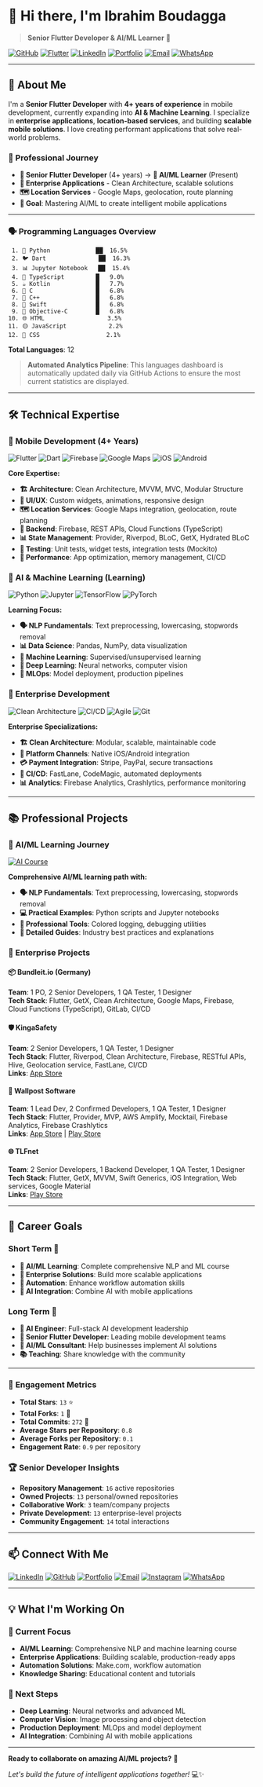 # 👋 Hi there, I'm Ibrahim Boudagga

> **Senior Flutter Developer & AI/ML Learner** 🚀

[![GitHub](https://img.shields.io/badge/GitHub-Profile-blue?style=flat&logo=github)](https://github.com/Ibrahim-boudagga)
[![Flutter](https://img.shields.io/badge/Flutter-Expert-orange?style=flat&logo=flutter)](https://flutter.dev)
[![LinkedIn](https://img.shields.io/badge/LinkedIn-Connect-blue?style=flat&logo=linkedin)](https://linkedin.com/in/ibrahim-boudagga-496821334)
[![Portfolio](https://img.shields.io/badge/Portfolio-View-purple?style=flat)](https://ibrahimboudagga.netlify.app/)
[![Email](https://img.shields.io/badge/Email-Contact-red?style=flat&logo=gmail)](mailto:ibrahim.boudagga.cg@gmail.com)
[![WhatsApp](https://img.shields.io/badge/WhatsApp-Chat-green?style=flat&logo=whatsapp)](https://wa.me/21621208134)

---

## 🎯 **About Me**

I'm a **Senior Flutter Developer** with **4+ years of experience** in mobile development, currently expanding into **AI & Machine Learning**. I specialize in **enterprise applications**, **location-based services**, and building **scalable mobile solutions**. I love creating performant applications that solve real-world problems.

### **🔄 Professional Journey**
- **📱 Senior Flutter Developer** (4+ years) → **🧠 AI/ML Learner** (Present)
- **🏢 Enterprise Applications** - Clean Architecture, scalable solutions
- **🗺️ Location Services** - Google Maps, geolocation, route planning
- **🎯 Goal**: Mastering AI/ML to create intelligent mobile applications

---
### 🗣️ **Programming Languages Overview**

```
 1. 🐍 Python             ██  16.5%
 2. 🐦 Dart               ██  16.3%
 3. 📊 Jupyter Notebook   ██  15.4%
 4. 🔵 TypeScript         █   9.0%
 5. ☕ Kotlin             █   7.7%
 6. 🔴 C                  █   6.8%
 7. 🔴 C++                █   6.8%
 8. 🍎 Swift              █   6.8%
 9. 🍎 Objective-C        █   6.8%
10. 🌐 HTML                  3.5%
11. 🟡 JavaScript            2.2%
12. 🎨 CSS                   2.1%
```

**Total Languages**: 12

> **Automated Analytics Pipeline**: This languages dashboard is automatically updated daily via GitHub Actions to ensure the most current statistics are displayed.

---

## 🛠️ **Technical Expertise**

### **📱 Mobile Development** (4+ Years)
![Flutter](https://img.shields.io/badge/Flutter-Senior_Developer-orange?style=flat&logo=flutter)
![Dart](https://img.shields.io/badge/Dart-Expert-purple?style=flat&logo=dart)
![Firebase](https://img.shields.io/badge/Firebase-Expert-yellow?style=flat&logo=firebase)
![Google Maps](https://img.shields.io/badge/Google_Maps-Expert-blue?style=flat&logo=googlemaps)
![iOS](https://img.shields.io/badge/iOS-Developer-blue?style=flat&logo=apple)
![Android](https://img.shields.io/badge/Android-Developer-green?style=flat&logo=android)

**Core Expertise:**
- **🏗️ Architecture**: Clean Architecture, MVVM, MVC, Modular Structure
- **🎨 UI/UX**: Custom widgets, animations, responsive design
- **🗺️ Location Services**: Google Maps integration, geolocation, route planning
- **🔧 Backend**: Firebase, REST APIs, Cloud Functions (TypeScript)
- **📊 State Management**: Provider, Riverpod, BLoC, GetX, Hydrated BLoC
- **🧪 Testing**: Unit tests, widget tests, integration tests (Mockito)
- **🚀 Performance**: App optimization, memory management, CI/CD

### **🧠 AI & Machine Learning** (Learning)
![Python](https://img.shields.io/badge/Python-AI_ML-green?style=flat&logo=python)
![Jupyter](https://img.shields.io/badge/Jupyter-Notebook-orange?style=flat&logo=jupyter)
![TensorFlow](https://img.shields.io/badge/TensorFlow-Learning-yellow?style=flat&logo=tensorflow)
![PyTorch](https://img.shields.io/badge/PyTorch-Learning-red?style=flat&logo=pytorch)

**Learning Focus:**
- **🗣️ NLP Fundamentals**: Text preprocessing, lowercasing, stopwords removal
- **📊 Data Science**: Pandas, NumPy, data visualization
- **🤖 Machine Learning**: Supervised/unsupervised learning
- **🧠 Deep Learning**: Neural networks, computer vision
- **🚀 MLOps**: Model deployment, production pipelines

### **🏢 Enterprise Development**
![Clean Architecture](https://img.shields.io/badge/Clean_Architecture-Expert-blue?style=flat)
![CI/CD](https://img.shields.io/badge/CI_CD-Pipelines-green?style=flat)
![Agile](https://img.shields.io/badge/Agile-Scrum_Master-green?style=flat)
![Git](https://img.shields.io/badge/Git-Expert-red?style=flat&logo=git)

**Enterprise Specializations:**
- **🏗️ Clean Architecture**: Modular, scalable, maintainable code
- **🔧 Platform Channels**: Native iOS/Android integration
- **💳 Payment Integration**: Stripe, PayPal, secure transactions
- **🚀 CI/CD**: FastLane, CodeMagic, automated deployments
- **📊 Analytics**: Firebase Analytics, Crashlytics, performance monitoring

---

## 📚 **Professional Projects**

### **🧠 AI/ML Learning Journey**
[![AI Course](https://img.shields.io/badge/AI_Course-Repository-blue?style=flat&logo=github)](https://github.com/Ibrahim-boudagga/-Learn-AI-ML-with-Me-)

**Comprehensive AI/ML learning path with:**
- **🗣️ NLP Fundamentals**: Text preprocessing, lowercasing, stopwords removal
- **💻 Practical Examples**: Python scripts and Jupyter notebooks
- **🎨 Professional Tools**: Colored logging, debugging utilities
- **📖 Detailed Guides**: Industry best practices and explanations

### **🏢 Enterprise Projects**

#### **📦 Bundleit.io** (Germany)
**Team**: 1 PO, 2 Senior Developers, 1 QA Tester, 1 Designer  
**Tech Stack**: Flutter, GetX, Clean Architecture, Google Maps, Firebase, Cloud Functions (TypeScript), GitLab, CI/CD  

#### **🛡️ KingaSafety**
**Team**: 2 Senior Developers, 1 QA Tester, 1 Designer  
**Tech Stack**: Flutter, Riverpod, Clean Architecture, Firebase, RESTful APIs, Hive, Geolocation service, FastLane, CI/CD  
**Links**: [App Store](https://apps.apple.com/us/app/kinga-safety/id6443869502)

#### **📱 Wallpost Software**
**Team**: 1 Lead Dev, 2 Confirmed Developers, 1 QA Tester, 1 Designer  
**Tech Stack**: Flutter, Provider, MVP, AWS Amplify, Mocktail, Firebase Analytics, Firebase Crashlytics  
**Links**: [App Store](https://apps.apple.com/us/app/wallpost-software/id1044979110) | [Play Store](https://play.google.com/store/apps/details?id=com.SMIT.WallPostSoftware)

#### **🌐 TLFnet**
**Team**: 2 Senior Developers, 1 Backend Developer, 1 QA Tester, 1 Designer  
**Tech Stack**: Flutter, GetX, MVVM, Swift Generics, iOS Integration, Web services, Google Material  
**Links**: [Play Store](https://play.google.com/store/apps/details?id=com.tlfnet)

---

## 🎯 **Career Goals**

### **Short Term** 🎯
- **🧠 AI/ML Learning**: Complete comprehensive NLP and ML course
- **🏢 Enterprise Solutions**: Build more scalable applications
- **🤖 Automation**: Enhance workflow automation skills
- **📱 AI Integration**: Combine AI with mobile applications

### **Long Term** 🚀
- **🧠 AI Engineer**: Full-stack AI development leadership
- **🏢 Senior Flutter Developer**: Leading mobile development teams
- **🤖 AI/ML Consultant**: Help businesses implement AI solutions
- **📚 Teaching**: Share knowledge with the community

---

### 🎯 **Engagement Metrics**
- **Total Stars**: `13` ⭐
- **Total Forks**: `1` 🍴
- **Total Commits**: `272` 📝
- **Average Stars per Repository**: `0.8`
- **Average Forks per Repository**: `0.1`
- **Engagement Rate**: `0.9` per repository

### 🏆 **Senior Developer Insights**
- **Repository Management**: `16` active repositories
- **Owned Projects**: `13` personal/owned repositories
- **Collaborative Work**: `3` team/company projects
- **Private Development**: `13` enterprise-level projects
- **Community Engagement**: `14` total interactions

---

## 📫 **Connect With Me**

[![LinkedIn](https://img.shields.io/badge/LinkedIn-Connect-blue?style=flat&logo=linkedin)](https://linkedin.com/in/ibrahim-boudagga-496821334)
[![GitHub](https://img.shields.io/badge/GitHub-Follow-blue?style=flat&logo=github)](https://github.com/Ibrahim-boudagga)
[![Portfolio](https://img.shields.io/badge/Portfolio-View-purple?style=flat)](https://ibrahimboudagga.netlify.app/)
[![Email](https://img.shields.io/badge/Email-Contact-red?style=flat&logo=gmail)](mailto:ibrahim.boudagga.cg@gmail.com)
[![Instagram](https://img.shields.io/badge/Instagram-Follow-red?style=flat&logo=instagram)](https://www.instagram.com/ibrahim_boudagga/)
[![WhatsApp](https://img.shields.io/badge/WhatsApp-Chat-green?style=flat&logo=whatsapp)](https://wa.me/21621208134)

---

## 💡 **What I'm Working On**

### **🧠 Current Focus**
- **AI/ML Learning**: Comprehensive NLP and machine learning course
- **Enterprise Applications**: Building scalable, production-ready apps
- **Automation Solutions**: Make.com, workflow automation
- **Knowledge Sharing**: Educational content and tutorials

### **🎯 Next Steps**
- **Deep Learning**: Neural networks and advanced ML
- **Computer Vision**: Image processing and object detection
- **Production Deployment**: MLOps and model deployment
- **AI Integration**: Combining AI with mobile applications

---

**Ready to collaborate on amazing AI/ML projects?** 🚀

*Let's build the future of intelligent applications together!* 💻✨
